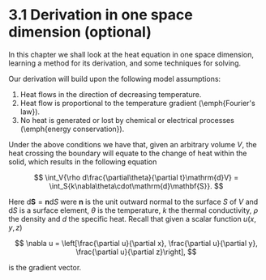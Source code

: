 # 3.1 Derivation in one space dimension (optional)

In this chapter we shall look at the heat equation in one space dimension, learning a method for its derivation, and 
some techniques for solving.

Our derivation will build upon the following model assumptions:

1. Heat flows in the direction of decreasing temperature.
2. Heat flow is proportional to the temperature gradient (\emph{Fourier's law}).
3. No heat is generated or lost by chemical or electrical processes (\emph{energy conservation}).

Under the above conditions we have that, given an arbitrary volume $V$, the heat crossing the boundary will equate to the change of heat within the solid, which results in the following equation

$$
 \int_V{\rho d\frac{\partial\theta}{\partial t}\mathrm{d}V} = \int_S{k\nabla\theta\cdot\mathrm{d}\mathbf{S}}.
$$

Here $\mathrm{d}\mathbf{S}=\mathbf{n}\mathrm{d}S$ were $\mathbf{n}$ is the unit outward normal to the surface $S$ of $V$ and $\mathrm{d}S$ is a surface element, $\theta$ is the
temperature, $k$ the thermal conductivity, $\rho$ the density and $d$ the
specific heat. Recall that given a scalar function $u(x,y,z)$

$$
 \nabla u = \left[\frac{\partial u}{\partial x}, \frac{\partial u}{\partial y},
\frac{\partial u}{\partial z}\right],
$$

is the gradient vector.